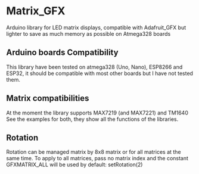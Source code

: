 # Matrix_GFX
Arduino library for LED matrix displays, compatible with Adafruit_GFX but lighter to save as much memory as possible on Atmega328 boards

## Arduino boards Compatibility
This library have been tested on atmega328 (Uno, Nano), ESP8266 and ESP32, it should be compatible with most other boards but I have not tested them.

## Matrix compatibilities
At the moment the library supports MAX7219 (and MAX7221) and TM1640
See the examples for both, they show all the functions of the libraries.

## Rotation
Rotation can be managed matrix by 8x8 matrix or for all matrices at the same time.
To apply to all matrices, pass no matrix index and the constant GFXMATRIX_ALL will be used by default:
setRotation(2)


